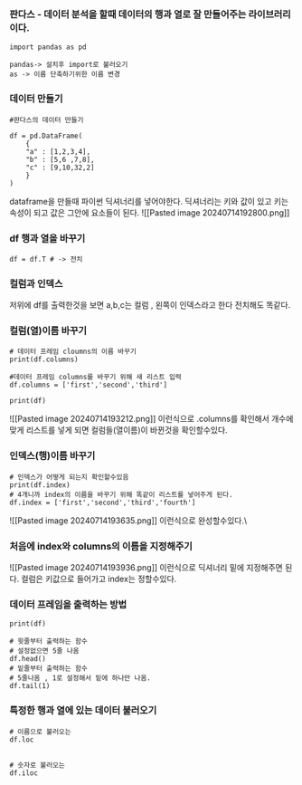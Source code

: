 
### 판다스 - 데이터 분석을 할때 데이터의 행과 열로 잘 만들어주는 라이브러리이다.


```
import pandas as pd

pandas-> 설치후 import로 불러오기
as -> 이름 단축하기위한 이름 변경
```

### 데이터 만들기 
```
#판다스의 데이터 만들기

df = pd.DataFrame(
	{
	"a" : [1,2,3,4],
	"b" : [5,6 ,7,8],
	"c" : [9,10,32,2]
	}
)
```
dataframe을 만들때 파이썬 딕셔너리를 넣어야한다.
딕셔너리는 키와 값이 있고 키는 속성이 되고 값은 그안에 요소들이 된다.
![[Pasted image 20240714192800.png]]

### df 행과 열을 바꾸기 
```
df = df.T # -> 전치
```


### 컬럼과 인덱스 
저위에 df를 출력한것을 보면 a,b,c는 컬럼 , 왼쪽이 인덱스라고 한다
전치해도 똑같다.


### 컬럼(열)이름 바꾸기

```
# 데이터 프레임 cloumns의 이름 바꾸기
print(df.columns)

#데이터 프레임 columns를 바꾸기 위해 새 리스트 입력
df.columns = ['first','second','third']

print(df)
```
![[Pasted image 20240714193212.png]]
이런식으로 .columns를 확인해서 개수에 맞게 리스트를 넣게 되면 컬럼들(열이름)이 바뀐것을 확인할수있다.


### 인덱스(행)이름 바꾸기
```
# 인덱스가 어떻게 되는지 확인할수있음
print(df.index)
# 4개니까 index의 이름을 바꾸기 위해 똑같이 리스트를 넣어주게 된다.
df.index = ['first','second','third','fourth']
```
![[Pasted image 20240714193635.png]]
이런식으로 완성할수있다.\

### 처음에 index와 columns의 이름을 지정해주기
![[Pasted image 20240714193936.png]]
이런식으로 딕셔너리 밑에 지정해주면 된다.
컬럼은 키값으로 들어가고 index는 정할수있다.


### 데이터 프레임을 출력하는 방법
```
print(df)

# 윗줄부터 출력하는 함수
# 설정없으면 5줄 나옴
df.head()
# 밑줄부터 출력하는 함수
# 5줄나옴 , 1로 설정해서 밑에 하나만 나옴.
df.tail(1)
```

### 특정한 행과 열에 있는 데이터 불러오기
```
# 이름으로 불러오는 
df.loc


# 숫자로 불러오는
df.iloc
```